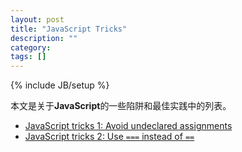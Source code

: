 ```yaml
---
layout: post
title: "JavaScript Tricks"
description: ""
category: 
tags: []
---
```

{% include JB/setup %}

本文是关于**JavaScript**的一些陷阱和最佳实践中的列表。

* [JavaScript tricks 1: Avoid undeclared assignments](/frontend/javascript/tricks/2015/01/30/javascript-tricks-1-avoid-undeclared-assignments/)
* [JavaScript tricks 2: Use `===` instead of `==`](/frontend/javascript/tricks/2015/02/14/javascript-tricks-2-use-===-instead-of-==/)
